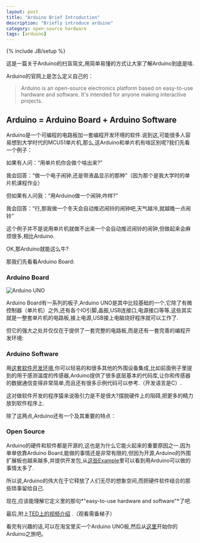 ```yaml
---
layout: post
title: "Arduino Brief Introduction"
description: "Briefly introduce arduino"
category: open-source hardware
tags: [arduino]
---
```

{% include JB/setup %}

这是一篇关于Arduino的扫盲简文,用简单易懂的方式让大家了解Arduino到底是啥.

Arduino的官网上是怎么定义自己的：

>Arduino is an open-source electronics platform based on easy-to-use hardware and software. It's intended for anyone making interactive projects.


## Arduino = Arduino Board + Arduino Software ##
Arduino是一个可编程的电路板加一套编程开发环境的软件.说到这,可能很多人容易想到大学时代的MCU51单片机,那么,这Arduino和单片机有啥区别呢?我们先看一个例子：

如果有人问：“用单片机你会做个啥出来?”

我会回答：“做一个电子闹钟,还是带液晶显示的那种”（因为那个是我大学时的单片机课程作业）

但如果有人问我：“用Arduino做一个闹钟,咋样?”

我会回答：“行,那我做一个冬天会自动推迟闹铃的闹钟吧,天气越冷,就越晚一点闹铃”


这个例子并不是说用单片机就做不出来一个会自动推迟闹铃的闹钟,但做起来会麻烦很多,相比Arduino.

OK,那Arduino就能这么牛?

那我们先看看Arduino Board:

### Arduino Board ###

![Arduino UNO](http://arduino.cc/en/uploads/Main/ArduinoUno_R3_Front.jpg)

Arduino Board有一系列的板子,Arduino UNO是其中比较基础的一个,它除了有微控制器（单片机）之外,还有各个IO引脚,晶振,USB连接口,电源接口等等,这些其实就是一整套单片机的电路板,接上电源,USB接上电脑烧好程序就可以工作了.

但它的强大之处并仅仅在于提供了一套完整的电路板,而是还有一套完善的编程开发环境:

### Arduino Software ###

用[这套软件开发环境](http://arduino.cc/en/Main/Software),你可以轻易的和很多其他的外围设备集成,比如前面例子里提到的用于感测温度的传感器,Arduino提供了很多底层基本的代码库,让你和传感器的数据通信变得非常简单,而且还有很多示例代码可以参考.（开发语言是C）.

这对做软件开发的程序猿来说吸引力是不是很大?摆脱硬件上的阻碍,把更多的精力放到软件程序上.

除了这两点,Arduino还有一个及其重要的特点：

### Open Source ###

Arduino的硬件和软件都是开源的,这也是为什么它能火起来的重要原因之一.因为单单依靠Arduino Board,能做的事情还是非常有限的,但因为开源,Arduino的外围扩展板也越来越多,并提供开发包,从[这些Example](http://arduino.cc/en/Tutorial/HomePage)里可以看到用Arduino可以做的事情太多了.

所以说,Arduino的伟大在于它释放了人们无尽的想象空间,而把硬件软件结合的那些琐事留给自己.

现在,应该能理解它定义里的那句*"easy-to-use hardware and software"*了吧.

最后,附上[TED上的视频介绍](https://www.youtube.com/watch?v=UoBUXOOdLXY) .（观看需备梯子）

看完有兴趣的话,可以在淘宝里买一个Arduino UNO板,然后从[这里](http://arduino.cc/en/Guide/HomePage)开始你的Arduino之旅吧。
